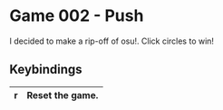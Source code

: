 # Game 002 - Push

I decided to make a rip-off of osu!. Click circles to win!

## Keybindings
|r | Reset the game.|
|-|-|
